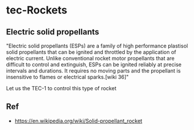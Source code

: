 # tec-Rockets


## Electric solid propellants
"Electric solid propellants (ESPs) are a family of high performance plastisol solid propellants that can be ignited and throttled by the application of electric current. Unlike conventional rocket motor propellants that are difficult to control and extinguish, ESPs can be ignited reliably at precise intervals and durations. It requires no moving parts and the propellant is insensitive to flames or electrical sparks.[wiki 36]"

Let us the TEC-1 to control this type of rocket






## Ref
- https://en.wikipedia.org/wiki/Solid-propellant_rocket
